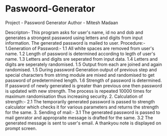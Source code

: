# Paswoord-Generator
Project - Password Generator
Author - Mitesh Madaan

Descripton- This program asks for user's name, id no and dob and generates a strongest password using letters and digits from input information. The generated password is mailed to user. 
Procedure:- 
	1.Generation of Password:- 
		1.1 All white spaces are removed from user's name.
		1.2 Length of password is determined according to legth of user's name. 
		1.3 Letters and digits sre seperated from input data.
		1.4 Letters and digits are seperately randomised.
		1.5 Output from each are joined and again randomised. 
		1.5 During password Generation output of previous step and special characters from strimg module are mixed and randomised to get password of predetermined length.
		1.6 Strength of password is determined. If password of newly generated is greater than previous one then password is updated with new strength. The process is repeated 10000 times for maximum randomisation thus increasing security.
	2. Calculation of strength:- 
		2.1 The temporarily generated password is  passed to strength calculator which checks it for various parameters and returns the strength for the same.
	3. Sending of mail:-
		3.1 The generated password is passed to mail genrator and appropraite message is drafted for the same.
		3.2 The generated message is sent to user's email. A thankyou note is displayed on prompt screen.
